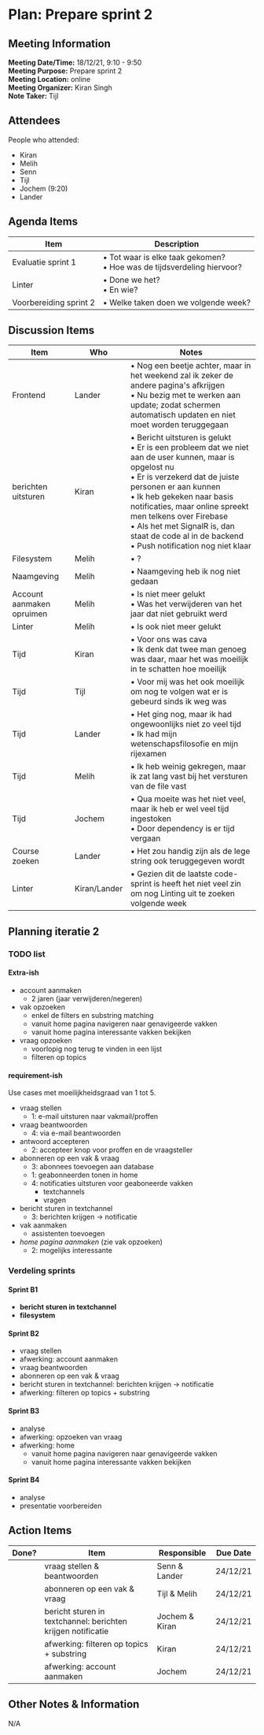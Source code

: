# Plan: Prepare sprint 2
## Meeting Information
**Meeting Date/Time:** 18/12/21, 9:10 - 9:50  
**Meeting Purpose:** Prepare sprint 2  
**Meeting Location:** online  
**Meeting Organizer:** Kiran Singh  
**Note Taker:** Tijl  

## Attendees
People who attended:
- Kiran
- Melih
- Senn
- Tijl
- Jochem (9:20)
- Lander

## Agenda Items

Item | Description
---- | ----
Evaluatie sprint 1 | • Tot waar is elke taak gekomen?<br>• Hoe was de tijdsverdeling hiervoor?
Linter | • Done we het?<br>• En wie?
Voorbereiding sprint 2 | • Welke taken doen we volgende week?

## Discussion Items
Item | Who | Notes |
---- | ---- | ---- |
Frontend | Lander | • Nog een beetje achter, maar in het weekend zal ik zeker de andere pagina's afkrijgen<br>• Nu bezig met te werken aan update; zodat schermen automatisch updaten en niet moet worden teruggegaan |
berichten uitsturen | Kiran | • Bericht uitsturen is gelukt<br>• Er is een probleem dat we niet aan de user kunnen, maar is opgelost nu<br>• Er is verzekerd dat de juiste personen er aan kunnen<br>• Ik heb gekeken naar basis notificaties, maar online spreekt men telkens over Firebase<br>• Als het met SignalR is, dan staat de code al in de backend<br>• Push notification nog niet klaar |
Filesystem | Melih | • ? |
Naamgeving | Melih | • Naamgeving heb ik nog niet gedaan |
Account aanmaken opruimen | Melih | • Is niet meer gelukt<br>• Was het verwijderen van het jaar dat niet gebruikt werd |
Linter | Melih | • Is ook niet meer gelukt |
Tijd | Kiran | • Voor ons was cava<br>• Ik denk dat twee man genoeg was daar, maar het was moeilijk in te schatten hoe moeilijk |
Tijd | Tijl | • Voor mij was het ook moeilijk om nog te volgen wat er is gebeurd sinds ik weg was |
Tijd | Lander | • Het ging nog, maar ik had ongewoonlijks niet zo veel tijd<br>• Ik had mijn wetenschapsfilosofie en mijn rijexamen |
Tijd | Melih | • Ik heb weinig gekregen, maar ik zat lang vast bij het versturen van de file vast |
Tijd | Jochem | • Qua moeite was het niet veel, maar ik heb er wel veel tijd ingestoken<br>• Door dependency is er tijd vergaan |
Course zoeken | Lander | • Het zou handig zijn als de lege string ook teruggegeven wordt |
Linter | Kiran/Lander | • Gezien dit de laatste code-sprint is heeft het niet veel zin om nog Linting uit te zoeken volgende week

## Planning iteratie 2
### TODO list
#### Extra-ish
- account aanmaken
  - 2 jaren (jaar verwijderen/negeren)
- vak opzoeken
  - enkel de filters en substring matching
  - vanuit home pagina navigeren naar genavigeerde vakken
  - vanuit home pagina interessante vakken bekijken
- vraag opzoeken
  - voorlopig nog terug te vinden in een lijst
  - filteren op topics

#### requirement-ish
Use cases met moeilijkheidsgraad van 1 tot 5.

- vraag stellen
  - 1: e-mail uitsturen naar vakmail/proffen
- vraag beantwoorden
  - 4: via e-mail beantwoorden
- antwoord accepteren
  - 2: accepteer knop voor proffen en de vraagsteller
- abonneren op een vak & vraag
  - 3: abonnees toevoegen aan database
  - 1: geabonneerden tonen in home
  - 4: notificaties uitsturen voor geaboneerde vakken
    - textchannels
    - vragen
- bericht sturen in textchannel
  - 3: berichten krijgen -> notificatie
- vak aanmaken
  - assistenten toevoegen
- *home pagina aanmaken* (zie vak opzoeken)
  - 2: mogelijks interessante

### Verdeling sprints

#### Sprint B1
- **bericht sturen in textchannel**
- **filesystem**

#### Sprint B2
- vraag stellen
- afwerking: account aanmaken
- vraag beantwoorden
- abonneren op een vak & vraag
- bericht sturen in textchannel: berichten krijgen -> notificatie
- afwerking: filteren op topics + substring

#### Sprint B3
- analyse
- afwerking: opzoeken van vraag
- afwerking: home
  - vanuit home pagina navigeren naar genavigeerde vakken
  - vanuit home pagina interessante vakken bekijken

#### Sprint B4
- analyse
- presentatie voorbereiden

## Action Items
| Done? | Item | Responsible | Due Date |
| ---- | ---- | ---- | ---- |
| | vraag stellen & beantwoorden | Senn & Lander | 24/12/21 |
| | abonneren op een vak & vraag | Tijl & Melih | 24/12/21 |
| | bericht sturen in textchannel: berichten krijgen notificatie | Jochem & Kiran | 24/12/21 |
| | afwerking: filteren op topics + substring | Kiran | 24/12/21 |
| | afwerking: account aanmaken | Jochem | 24/12/21 |

## Other Notes & Information
N/A